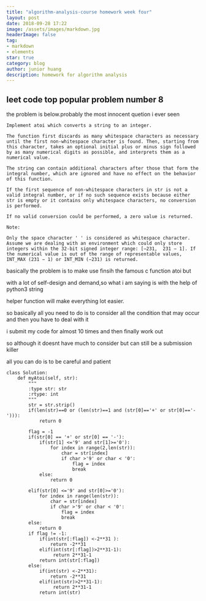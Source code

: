 ```yaml
---
title: "algorithm-analysis-course homework week four"
layout: post
date: 2018-09-28 17:22
image: /assets/images/markdown.jpg
headerImage: false
tag:
- markdown
- elements
star: true
category: blog
author: junior huang
description: homework for algorithm analysis
---
```


## leet code top popular problem number 8


the problem is below.probably the most innocent quetion i ever seen
```
Implement atoi which converts a string to an integer.

The function first discards as many whitespace characters as necessary until the first non-whitespace character is found. Then, starting from this character, takes an optional initial plus or minus sign followed by as many numerical digits as possible, and interprets them as a numerical value.

The string can contain additional characters after those that form the integral number, which are ignored and have no effect on the behavior of this function.

If the first sequence of non-whitespace characters in str is not a valid integral number, or if no such sequence exists because either str is empty or it contains only whitespace characters, no conversion is performed.

If no valid conversion could be performed, a zero value is returned.

Note:

Only the space character ' ' is considered as whitespace character.
Assume we are dealing with an environment which could only store integers within the 32-bit signed integer range: [−231,  231 − 1]. If the numerical value is out of the range of representable values, INT_MAX (231 − 1) or INT_MIN (−231) is returned.
```

basically the problem is to make use finsih the famous c function atoi but

with a lot of self-design and demand,so what i am saying is with the help of python3 string 

helper function will make everything lot easier.

so basically all you need to do is to consider all the condition that may occur and then you have to deal with it

i submit my code for almost 10 times and then finally work out

so although it doesnt have much to consider but can still be a submission killer

all you can do is to be careful and patient






```
class Solution:
    def myAtoi(self, str):
        """
        :type str: str
        :rtype: int
        """
        str = str.strip()
        if(len(str)==0 or (len(str)==1 and (str[0]=='+' or str[0]=='-'))):
            return 0

        flag = -1
        if(str[0] == '+' or str[0] == '-'):
            if(str[1] <='9' and str[1]>='0'):
                for index in range(2,len(str)):
                    char = str[index]
                    if char >'9' or char < '0':
                        flag = index 
                        break
            else:
                return 0

        elif(str[0] <='9' and str[0]>='0'):
            for index in range(len(str)):
                char = str[index]
                if char >'9' or char < '0':
                    flag = index 
                    break
        else:
            return 0
        if flag != -1:
            if(int(str[:flag]) <-2**31 ):
                return -2**31
            elif(int(str[:flag])>2**31-1):
                 return 2**31-1
            return int(str[:flag])
        else:
            if(int(str) <-2**31):
                return -2**31
            elif(int(str)>2**31-1):
                 return 2**31-1
            return int(str)
                
   
```
